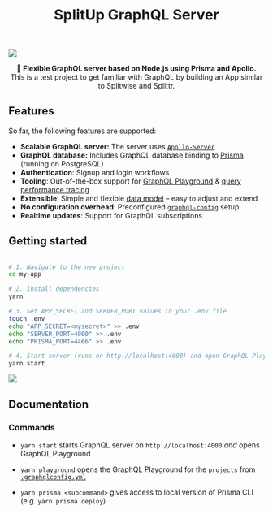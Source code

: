 <h1 align="center"><strong>SplitUp GraphQL Server</strong></h1>

<br />

![](https://imgur.com/lIi4YrZ.png)

<div align="center"><strong>🚀 Flexible GraphQL server based on Node.js using Prisma and Apollo.</strong></div>
<div align="center">This is a test project to get familiar with GraphQL by building an App similar to Splitwise and Splittr.</div>

## Features
So far, the following features are supported:

- **Scalable GraphQL server:** The server uses [`Apollo-Server`](https://github.com/apollographql/apollo-server) 
- **GraphQL database:** Includes GraphQL database binding to [Prisma](https://www.prismagraphql.com) (running on PostgreSQL)
- **Authentication**: Signup and login workflows
- **Tooling**: Out-of-the-box support for [GraphQL Playground](https://github.com/prisma/graphql-playground) & [query performance tracing](https://github.com/apollographql/apollo-tracing)
- **Extensible**: Simple and flexible [data model](./database/datamodel.graphql) – easy to adjust and extend
- **No configuration overhead**: Preconfigured [`graphql-config`](https://github.com/prisma/graphql-config) setup
- **Realtime updates**: Support for GraphQL subscriptions

## Getting started

```sh

# 1. Navigate to the new project
cd my-app

# 2. Install dependencies
yarn

# 3. Set APP_SECRET and SERVER_PORT values in your .env file
touch .env
echo "APP_SECRET=<mysecret>" >> .env
echo "SERVER_PORT=4000" >> .env
echo "PRISMA_PORT=4466" >> .env

# 4. Start server (runs on http://localhost:4000) and open GraphQL Playground
yarn start
```

![](https://imgur.com/hElq68i.png)

## Documentation

### Commands

* `yarn start` starts GraphQL server on `http://localhost:4000` _and_ opens GraphQL Playground

* `yarn playground` opens the GraphQL Playground for the `projects` from [`.graphqlconfig.yml`](./.graphqlconfig.yml)

* `yarn prisma <subcommand>` gives access to local version of Prisma CLI (e.g. `yarn prisma deploy`)

